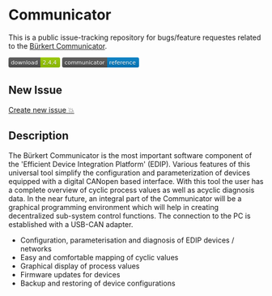 # Communicator

This is a public issue-tracking repository for bugs/feature requestes related to the [Bürkert Communicator](https://www.burkert.com/en/type/8920).

[![Bürkert Communicator](https://github.com/Buerkert/Communicator/blob/master/dl.png)](https://communicator.burkert.com/comupdate/BuerkertCommunicator_2.4.4.80070_RELEASE_Install.exe) [![Documentation](https://github.com/Buerkert/Communicator/blob/master/doc.png)](https://www.burkert.com/en/Media/plm/MAN/MA/MA8920-Software-EU-ML.pdf?id=MAN0000000000000001000231299MLB)

## New Issue

[Create new issue :boom:](https://github.com/Buerkert/Communicator/issues/new)

## Description

The Bürkert Communicator is the most important software component of the 'Efficient Device Integration Platform' (EDIP). Various features of this universal tool simplify the configuration and parameterization of devices equipped with a digital CANopen based interface. With this tool the user has a complete overview of cyclic process values as well as acyclic diagnosis data. In the near future, an integral part of the Communicator will be a graphical programming environment which will help in creating decentralized sub-system control functions. The connection to the PC is established with a USB-CAN adapter.

* Configuration, parameterisation and diagnosis of EDIP devices / networks
* Easy and comfortable mapping of cyclic values
* Graphical display of process values
* Firmware updates for devices
* Backup and restoring of device configurations
